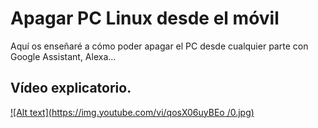# Apagar PC Linux desde el móvil
Aquí os enseñaré a cómo poder apagar el PC desde cualquier parte con Google Assistant, Alexa...


## Vídeo explicatorio.

[![Alt text](https://img.youtube.com/vi/qosX06uyBEo /0.jpg)](https://www.youtube.com/watch?v=qosX06uyBEo)
